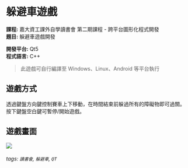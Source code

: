 # 躲避車遊戲

**課程:** 嘉大資工課外自學讀書會  第二期課程 - 跨平台圖形化程式開發  
**題目:** 躲避車遊戲開發

**開發平台:** Qt5  
**程式語言:** C++

> 此遊戲可自行編譯至 Windows、Linux、Android 等平台執行

## 遊戲方式
透過鍵盤方向鍵控制賽車上下移動，在時間結束前躲過所有的障礙物即可過關。  
按下鍵盤空白鍵可暫停/開始遊戲。

## 遊戲畫面
![](https://i.imgur.com/IGuoYap.jpg)

###### tags: `讀書會`, `躲避車`, `QT`